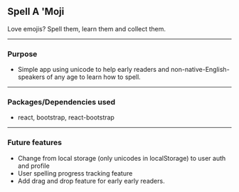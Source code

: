 ## Spell A 'Moji

Love emojis? Spell them, learn them and collect them.

---

### Purpose

- Simple app using unicode to help early readers and non-native-English-speakers of any age to learn how to spell.

---

### Packages/Dependencies used

- react, bootstrap, react-bootstrap

---

### Future features

- Change from local storage (only unicodes in localStorage) to user auth and profile
- User spelling progress tracking feature
- Add drag and drop feature for early early readers.
